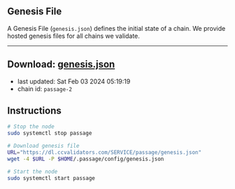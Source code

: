## Genesis File
A Genesis File (`genesis.json`) defines the initial state of a chain. We provide hosted genesis files for all chains we validate.

---
**Download: [genesis.json](https://dl.ccvalidators.com/SERVICE/passage/genesis.json)**
---

- last updated: Sat Feb 03 2024 05:19:19
- chain id: `passage-2`

## Instructions
```sh
# Stop the node
sudo systemctl stop passage

# Download genesis file
URL="https://dl.ccvalidators.com/SERVICE/passage/genesis.json"
wget -4 $URL -P $HOME/.passage/config/genesis.json

# Start the node
sudo systemctl start passage
```
